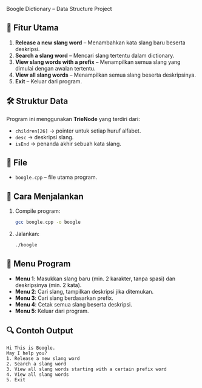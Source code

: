 Boogle Dictionary – Data Structure Project
## 🚀 Fitur Utama

1. **Release a new slang word** – Menambahkan kata slang baru beserta deskripsi.
2. **Search a slang word** – Mencari slang tertentu dalam dictionary.
3. **View slang words with a prefix** – Menampilkan semua slang yang dimulai dengan awalan tertentu.
4. **View all slang words** – Menampilkan semua slang beserta deskripsinya.
5. **Exit** – Keluar dari program.

## 🛠️ Struktur Data

Program ini menggunakan **TrieNode** yang terdiri dari:

* `children[26]` → pointer untuk setiap huruf alfabet.
* `desc` → deskripsi slang.
* `isEnd` → penanda akhir sebuah kata slang.

## 📂 File

* `boogle.cpp` – file utama program.

## 📖 Cara Menjalankan

1. Compile program:

   ```bash
   gcc boogle.cpp -o boogle
   ```
2. Jalankan:

   ```bash
   ./boogle
   ```

## 📌 Menu Program

* **Menu 1**: Masukkan slang baru (min. 2 karakter, tanpa spasi) dan deskripsinya (min. 2 kata).
* **Menu 2**: Cari slang, tampilkan deskripsi jika ditemukan.
* **Menu 3**: Cari slang berdasarkan prefix.
* **Menu 4**: Cetak semua slang beserta deskripsi.
* **Menu 5**: Keluar dari program.

## 🔍 Contoh Output

```
Hi This is Boogle.
May I help you?
1. Release a new slang word
2. Search a slang word
3. View all slang words starting with a certain prefix word
4. View all slang words
5. Exit
```
